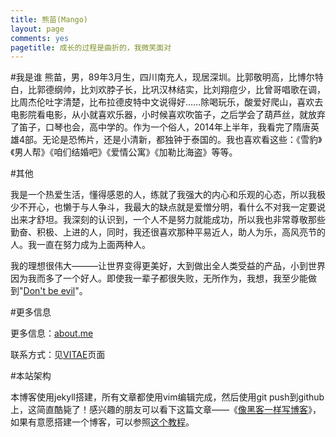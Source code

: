```yaml
---
title: 熊苗(Mango)
layout: page
comments: yes
pagetitle: 成长的过程是曲折的，我微笑面对
---
```


#我是谁
熊苗，男，89年3月生，四川南充人，现居深圳。比郭敬明高，比博尔特白，比郭德纲帅，比刘欢脖子长，比巩汉林结实，比刘翔痘少，比曾哥唱歌在调，比周杰伦吐字清楚，比布拉德皮特中文说得好……除喝玩乐，酸爱好爬山，喜欢去电影院看电影，从小就喜欢乐器，小时候喜欢吹笛子，之后学会了葫芦丝，就放弃了笛子，口琴也会，高中学的。作为一个俗人，2014年上半年，我看完了隋唐英雄4部。无论是恐怖片，还是小清新，都独钟于泰国的。我也喜欢看这些：《雪豹》《男人帮》《咱们结婚吧》《爱情公寓》《加勒比海盗》等等。


#其他

我是一个热爱生活，懂得感恩的人，练就了我强大的内心和乐观的心态，所以我极少不开心，也懒于与人争斗，我最大的缺点就是爱憎分明，看什么不对我一定要说出来才舒坦。我深刻的认识到，一个人不是努力就能成功，所以我也非常尊敬那些勤奋、积极、上进的人，同时，我还很喜欢那种平易近人，助人为乐，高风亮节的人。我一直在努力成为上面两种人。

我的理想很伟大———让世界变得更美好，大到做出全人类受益的产品，小到世界因为我而多了一个好人。即使我一辈子都很失败，无所作为，我想，我至少能做到"[Don't be evil][8]"。

#更多信息

更多信息：[about.me][9]

联系方式：见[VITAE][5]页面




#本站架构

本博客使用jekyll搭建，所有文章都使用vim编辑完成，然后使用git push到github上，这简直酷毙了！感兴趣的朋友可以看下这篇文章——《[像黑客一样写博客][2]》，如果有意愿搭建一个博客，可以参照[这个教程][3]。

[1]: http://mingxinglai.com
[2]: http://tom.preston-werner.com/2008/11/17/blogging-like-a-hacker.html
[3]: http://beiyuu.com/github-pages/
[4]: http://www.heiniuhaha.com/lessons/2012/08/09/use-google-code-prettify/
[5]: http://xmiaox.cn/blog/vitae/
[8]: http://en.wikipedia.org/wiki/Don't_be_evil
[9]: http://xmiaox.cn/blog/about/
